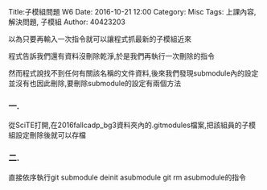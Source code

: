 Title:子模組問題 W6
Date: 2016-10-21 12:00
Category: Misc
Tags: 上課內容, 解決問題, 子模組
Author: 40423203


<p>以為只要再輸入一次指令就可以讓程式抓最新的子模組近來</p>

<p>程式告訴我們還有資料沒刪除乾淨,於是我們再執行一次刪除的指令</p>

<p>然而程式說找不到任何有關該名稱的文件資料,後來我們發現submodule內的設定並沒有也因此刪除,要刪除submodule的設定有兩個方法</p>

<h3>一.</h3>
<p>從SciTE打開,在2016fallcadp_bg3資料夾內的.gitmodules檔案,把該組員的子模組設定刪除後就可以存檔</p>

<h3>二.</h3>

<p>直接依序執行git submodule deinit asubmodule    
git rm asubmodule的指令</p>
